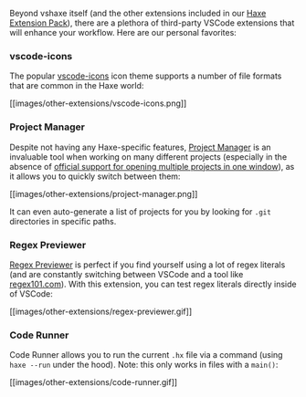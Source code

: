 Beyond vshaxe itself (and the other extensions included in our [Haxe Extension Pack](https://marketplace.visualstudio.com/items?itemName=vshaxe.haxe-extension-pack)), there are a plethora of third-party VSCode extensions that will enhance your workflow. Here are our personal favorites:

### vscode-icons

The popular [vscode-icons](https://marketplace.visualstudio.com/items?itemName=robertohuertasm.vscode-icons) icon theme supports a number of file formats that are common in the Haxe world:

[[images/other-extensions/vscode-icons.png]]

### Project Manager

Despite not having any Haxe-specific features, [Project Manager](https://marketplace.visualstudio.com/items?itemName=alefragnani.project-manager) is an invaluable tool when working on many different projects (especially in the absence of [official support for opening multiple projects in one window](https://github.com/Microsoft/vscode/issues/396)), as it allows you to quickly switch between them:

[[images/other-extensions/project-manager.png]]

It can even auto-generate a list of projects for you by looking for `.git` directories in specific paths.

### Regex Previewer

[Regex Previewer](https://marketplace.visualstudio.com/items?itemName=chrmarti.regex) is perfect if you find yourself using a lot of regex literals (and are constantly switching between VSCode and a tool like [regex101.com](https://regex101.com/)). With this extension, you can test regex literals directly inside of VSCode:

[[images/other-extensions/regex-previewer.gif]]

### Code Runner

Code Runner allows you to run the current `.hx` file via a command (using `haxe --run` under the hood). Note: this only works in files with a `main()`:

[[images/other-extensions/code-runner.gif]]
